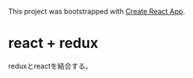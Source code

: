 This project was bootstrapped with [Create React App](https://github.com/facebookincubator/create-react-app).

# react + redux

reduxとreactを結合する。
